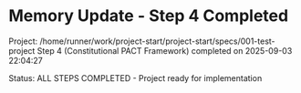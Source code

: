 # Memory Update - Step 4 Completed

Project: /home/runner/work/project-start/project-start/specs/001-test-project
Step 4 (Constitutional PACT Framework) completed on 2025-09-03 22:04:27

Status: ALL STEPS COMPLETED - Project ready for implementation
